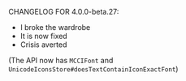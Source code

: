 CHANGELOG FOR 4.0.0-beta.27:

* I broke the wardrobe
* It is now fixed
* Crisis averted

(The API now has `MCCIFont` and `UnicodeIconsStore#doesTextContainIconExactFont`)
